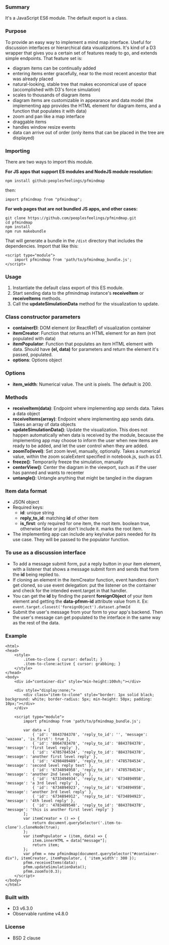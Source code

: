 ### Summary
It&apos;s a JavaScript ES6 module. The default export is a class.

### Purpose 
To provide an easy way to implement a mind map interface. Useful for discussion interfaces or hierarchical data visualizations. It&apos;s kind of a D3 wrapper that gives you a certain set of features ready to go, and extends simple endpoints. That feature set is:
- diagram items can be continually added
- entering items enter gracefully, near to the most recent ancestor that was already placed
- natural-looking, stable tree that makes economical use of space (accomplished with D3&apos;s force simulation)
- scales to thousands of diagram items
- diagram items are customizable in appearance and data model (the implementing app provides the HTML element for diagram items, and a function that populates it with data)
- zoom and pan like a map interface
- draggable items
- handles window resize events
- data can arrive out of order (only items that can be placed in the tree are displayed)

### Importing
There are two ways to import this module.

**For JS apps that support ES modules and NodeJS module resolution:**
```
npm install github:peoplesfeelings/pfmindmap
```
then:
```
import pfmindmap from "pfmindmap";
```

**For web pages that are not bundled JS apps, and other cases:**
```
git clone https://github.com/peoplesfeelings/pfmindmap.git
cd pfmindmap
npm install
npm run makebundle
```
That will generate a bundle in the `/dist` directory that includes the dependencies. Import that like this:
```
<script type="module"> 
    import pfmindmap from 'path/to/pfmindmap_bundle.js'; 
</script>
```

### Usage
1. Instantiate the default class export of this ES module.
2. Start sending data to the pfmindmap instance&apos;s **receiveItem** or **receiveItems** methods. 
3. Call the **updateSimulationData** method for the visualization to update.

### Class constructor parameters
- **containerEl**: DOM element (or ReactRef) of visualization container
- **itemCreator**: Function that returns an HTML element for an item (not populated with data)
- **itemPopulator**: Function that populates an item HTML element with data. Should have **(el, data)** for parameters and return the element it&apos;s passed, populated.
- **options**: Options object

### Options
- **item_width**: Numerical value. The unit is pixels. The default is 200.

### Methods
- **receiveItem(data)**: Endpoint where implementing app sends data. Takes a data object
- **receiveItems(array)**: Endpoint where implementing app sends data. Takes an array of data objects
- **updateSimulationData()**: Update the visualization. This does not happen automatically when data is received by the module, because the implementing app may choose to inform the user when new items are ready to be added, and let the user control when they are added.
- **zoomTo(level)**: Set zoom level, manually, optionally. Takes a numerical value, within the zoom scaleExtent specified in notebook.js, such as 0.1.
- **freeze()**: Temporarily freeze the simulation, manually 
- **centerView()**: Center the diagram in the viewport, such as if the user has panned and wants to recenter
- **untangle()**: Untangle anything that might be tangled in the diagram

### Item data format
+ JSON object
+ Required keys:
    + **id**: unique string
    + **reply_to_id**: matching **id** of other item
    + **is_first**: only required for one item, the root item. boolean true, otherwise false or just don&apos;t include it. marks the root item.
+ The implementing app can include any key/value pairs needed for its use case. They will be passed to the populator function.

### To use as a discussion interface
- To add a message submit form, put a reply button in your item element, with a listener that shows a message submit form and sends that form the **id** being replied to. 
- If cloning an element in the itemCreator function, event handlers don&apos;t get cloned, so use event delegation: put the listener on the container and check for the intended event.target in that handler. 
- You can get the **id** by finding the parent **foreignObject** of your item element and getting the **data-pfmm-id** attribute value from it. Ex: `event.target.closest('foreignObject').dataset.pfmmId`
- Submit the user&apos;s message from your form to your app&apos;s backend. Then the user&apos;s message can get populated to the interface in the same way as the rest of the data.

### Example
```
<html>
<head>
    <style>
        .item-to-clone { cursor: default; }
        .item-to-clone:active { cursor: grabbing; }
    </style>
</head>
<body>
    <div id="container-div" style="min-height:100vh;"></div>

    <div style="display:none;">
        <div class="item-to-clone" style="border: 1px solid black; background: white; border-radius: 5px; min-height: 50px; padding: 10px;"></div>
    </div>

    <script type="module">
        import pfmindmap from 'path/to/pfmindmap_bundle.js';
        
        var data = [
            { 'id': '8843784378', 'reply_to_id': '', 'message': 'wazaaa', 'is_first': true },
            { 'id': '8064783478', 'reply_to_id': '8843784378', 'message': 'first level reply' },
            { 'id': '4785784534', 'reply_to_id': '8843784378', 'message': 'another first level reply' },
            { 'id': '4398489489', 'reply_to_id': '4785784534', 'message': 'second level reply text' },
            { 'id': '6734894958', 'reply_to_id': '4785784534', 'message': 'another 2nd level reply' },
            { 'id': '6733494934', 'reply_to_id': '6734894958', 'message': 'a 3rd level reply' },
            { 'id': '6734894923', 'reply_to_id': '6734894958', 'message': 'another 3rd level reply' },
            { 'id': '6734894912', 'reply_to_id': '6734894923', 'message': '4th level reply' },
            { 'id': '4783489548', 'reply_to_id': '8843784378', 'message': 'this is another first level reply' }
        ];
        var itemCreator = () => {
            return document.querySelector('.item-to-clone').cloneNode(true);
        };
        var itemPopulator = (item, data) => { 
            item.innerHTML = data["message"];
            return item; 
        };
        var pfmm = new pfmindmap(document.querySelector("#container-div"), itemCreator, itemPopulator, { 'item_width': 300 });
        pfmm.receiveItems(data);
        pfmm.updateSimulationData();
        pfmm.zoomTo(0.3);
    </script>
</body>
</html>
```

### Built with
- D3 v6.3.0
- Observable runtime v4.8.0

### License
- BSD 2 clause